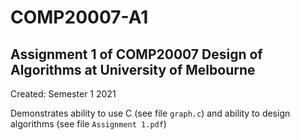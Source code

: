 # COMP20007-A1
## Assignment 1 of COMP20007 Design of Algorithms at University of Melbourne

Created: Semester 1 2021

Demonstrates ability to use C (see file `graph.c`) and ability to design algorithms (see file `Assignment 1.pdf`)
